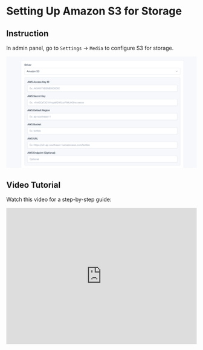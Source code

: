 # Setting Up Amazon S3 for Storage

## Instruction

In admin panel, go to `Settings` -> `Media` to configure S3 for storage.

![S3 Settings](../cms/images/media-s3-settings.png)

## Video Tutorial

Watch this video for a step-by-step guide:

<iframe width="100%" height="360" src="https://www.youtube.com/embed/FIvxmmgrHEs" title="YouTube video player" frameborder="0" allow="accelerometer; autoplay; clipboard-write; encrypted-media; gyroscope; picture-in-picture" allowfullscreen></iframe>
